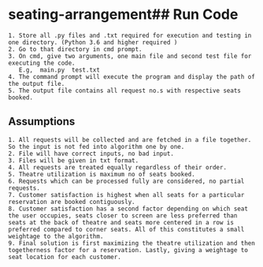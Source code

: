 # seating-arrangement## Run Code
	1. Store all .py files and .txt required for execution and testing in one directory. (Python 3.6 and higher required )
	2. Go to that directory in cmd prompt.
	3. On cmd, give two arguments, one main file and second test file for executing the code.
	   E.g,  main.py  test.txt
	4. The command prompt will execute the program and display the path of the output file.
	5. The output file contains all request no.s with respective seats booked.

## Assumptions
	1. All requests will be collected and are fetched in a file together. So the input is not fed into algorithm one by one.
	2. File will have correct inputs, no bad input. 
	3. Files will be given in txt format.
	4. All requests are treated equally regardless of their order.
	5. Theatre utilization is maximum no of seats booked.
	6. Requests which can be processed fully are considered, no partial requests.
	7. Customer satisfaction is highest when all seats for a particular reservation are booked contiguously.
	8. Customer satisfaction has a second factor depending on which seat the user occupies, seats closer to screen are less preferred than seats at the back of theatre and seats more centered in a row is preferred compared to corner seats. All of this constitutes a small weightage to the algorithm.
	9. Final solution is first maximizing the theatre utilization and then togetherness factor for a reservation. Lastly, giving a weightage to seat location for each customer.
	
